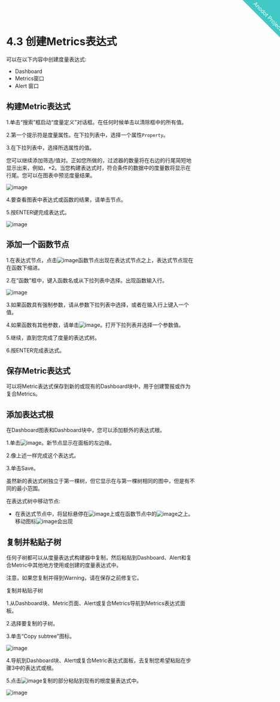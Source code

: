 
<html>
    <a href="https://www.anodot.com/" class="homepage-corner" aria-label="View source on Github">
        <svg width="100" height="100" viewBox="0 0 250 250" style="fill:#40c9c6; color:#fff; position: fixed; top: 0; border: 0; right: 0;" aria-hidden="true">
            <path d="M0,0 L250,250 L250,0 Z"></path>
            <text x="40" y="40" fill="white" style="font-size: 36px;" size="20" transform="rotate(45 70,70)">Anodot Project</text>
        </svg>
    </a>
    </style>
</html>


# 4.3 创建Metrics表达式

可以在以下内容中创建度量表达式:
- Dashboard
- Metrics窗口
- Alert 窗口

## 构建Metric表达式

1.单击“搜索”框启动“度量定义”对话框。在任何时候单击以清除框中的所有值。

2.第一个提示符是度量属性。在下拉列表中，选择一个属性`Property`。

3.在下拉列表中，选择所选属性的值。

  您可以继续添加筛选/值对。正如您所做的，过滤器的数量将在右边的行尾简短地显示出来，例如，+2。当您构建表达式时，符合条件的数据中的度量数将显示在行尾。您可以在图表中预览度量结果。

![image](https://support.anodot.com/hc/article_attachments/115003923545/What_expression_01.png)

4.要查看图表中表达式或函数的结果，请单击节点。

5.按ENTER键完成表达式。

![image](https://support.anodot.com/hc/article_attachments/115003923665/RawSearch_3.png)

## 添加一个函数节点

1.在表达式节点，点击![image](https://support.anodot.com/hc/article_attachments/115000996193/copySubtree_Fx.ico)函数节点出现在表达式节点之上，表达式节点现在在函数下缩进。

2.在“函数”框中，键入函数名或从下拉列表中选择。出现函数输入行。

![image](https://support.anodot.com/hc/article_attachments/115003909929/ExpressionParameter.png)

3.如果函数具有强制参数，请从参数下拉列表中选择，或者在输入行上键入一个值。

4.如果函数有其他参数，请单击![image](https://support.anodot.com/hc/article_attachments/115003923885/BrownDownChevron.ico)。打开下拉列表并选择一个参数值。

5.继续，直到您完成了度量的表达式树。

6.按ENTER完成表达式。

## 保存Metric表达式

可以将Metric表达式保存到新的或现有的Dashboard块中，用于创建警报或作为复合Metrics。

## 添加表达式根

在Dashboard图表和Dashboard块中，您可以添加额外的表达式根。

1.单击![image](https://support.anodot.com/hc/article_attachments/115003923905/Expressions_Button.png)。新节点显示在面板的左边缘。

2.像上述一样完成这个表达式。

3.单击Save。

虽然新的表达式树独立于第一棵树，但它显示在与第一棵树相同的图中，但是有不同的最小范围。

在表达式树中移动节点:

- 在表达式节点中，将鼠标悬停在![image](https://support.anodot.com/hc/article_attachments/115003910249/DoubleBrownChevrons.ico)上或在函数节点中的![image](https://support.anodot.com/hc/article_attachments/115003910289/FXicon.ico)之上。移动图标![image](https://support.anodot.com/hc/article_attachments/115003910209/MoveIcon.ico)会出现


## 复制并粘贴子树

任何子树都可以从度量表达式构建器中复制，然后粘贴到Dashboard、Alert和复合Metric中其他地方使用或创建的度量表达式中。

注意，如果您复制并得到Warning，请在保存之前修复它。

复制并粘贴子树

1.从Dashboard块、Metric页面、Alert或复合Metrics导航到Metrics表达式面板。

2.选择要复制的子树。

3.单击“Copy subtree”图标。

![image](https://support.anodot.com/hc/article_attachments/115001000954/CopySubtreeTab.png)

4.导航到Dashboard块、Alert或复合Metric表达式面板，去复制您希望粘贴在步骤3中的表达式或根。

5.点击![image](https://support.anodot.com/hc/article_attachments/115001001014/2017-07-15_11-26-02.ico)复制的部分粘贴到现有的根度量表达式中。

![image](https://support.anodot.com/hc/article_attachments/115000996213/PastedSubstree_2.png)
